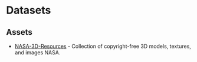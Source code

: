 # Datasets

## Assets

- [NASA-3D-Resources](https://github.com/nasa/NASA-3D-Resources) - Collection of copyright-free 3D models, textures, and images NASA.
